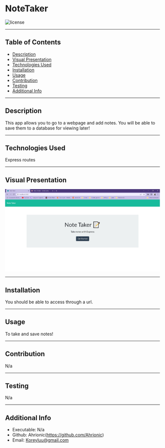 # NoteTaker
  
  ![license](https://img.shields.io/badge/license-MIT-blue)
  ***
  ## Table of Contents
  - [Description](#description)
  - [Visual Presentation](#visual-presentation)
  - [Technologies Used](#technologies-used)
  - [Installation](#installation)
  - [Usage](#usage)
  - [Contribution](#contribution)
  - [Testing](#testing)
  - [Additional Info](#additional-info)
  ***
  ## Description
  This app allows you to go to a webpage and add notes. You will be able to save them to a database for viewing later!
  ***
  ## Technologies Used
  Express routes
  ***
  ## Visual Presentation
  ![VisualPresentation](images\notetaker.jpg)
  ***
  ## Installation
  You should be able to access through a url.
  ***
  ## Usage
  To take and save notes!
  ***
  ## Contribution
  N/a
  ***
  ## Testing
  N/a
  ***
  ## Additional Info
  - Executable: N/a
  - Github: Ahrionic(https://github.com/Ahrionic)
  - Email: Koreyluu@gmail.com
